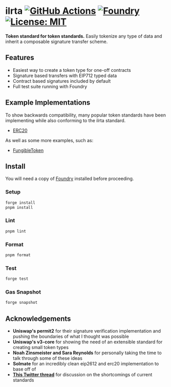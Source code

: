 # ilrta [![GitHub Actions][gha-badge]][gha] [![Foundry][foundry-badge]][foundry] [![License: MIT][license-badge]][license]

[gha]: https://github.com/kyscott18/ilrta/actions
[gha-badge]: https://github.com/kyscott18/ilrta/actions/workflows/main.yml/badge.svg
[foundry]: https://getfoundry.sh/
[foundry-badge]: https://img.shields.io/badge/Built%20with-Foundry-FFDB1C.svg
[license]: https://opensource.org/licenses/MIT
[license-badge]: https://img.shields.io/badge/License-MIT-blue.svg

**Token standard for token standards.** Easily tokenize any type of data and inherit a composable signature transfer scheme.

## Features

- Easiest way to create a token type for one-off contracts
- Signature based transfers with EIP712 typed data
- Contract based signatures included by default
- Full test suite running with Foundry

## Example Implementations

To show backwards compatibility, many popular token standards have been implementing while also conforming to the ilrta standard.

- [ERC20](https://github.com/kyscott18/ilrta/blob/main/src/examples/ERC20.sol)

As well as some more examples, such as:

- [FungibleToken](https://github.com/kyscott18/ilrta/blob/main/src/examples/FungibleToken.sol)

## Install

You will need a copy of [Foundry](https://getfoundry.sh/) installed before proceeding.

### Setup

```sh
forge install
pnpm install
```

### Lint

```sh
pnpm lint
```

### Format

```sh
pnpm format
```

### Test

```sh
forge test
```

### Gas Snapshot

```sh
forge snapshot
```

## Acknowledgements

- **Uniswap's permit2** for their signature verification implementation and pushing the boundaries of what I thought was possible
- **Uniswap's v3-core** for showing the need of an extensible standard for creating small token types
- **Noah Zinsmeister and Sara Reynolds** for personally taking the time to talk through some of these ideas
- **Solmate** for an incredibly clean eip2612 and erc20 implementation to base off of
- [**This Twitter thread**](https://twitter.com/pcaversaccio/status/1645084293989822466?s=20) for discussion on the shortcomings of current standards
